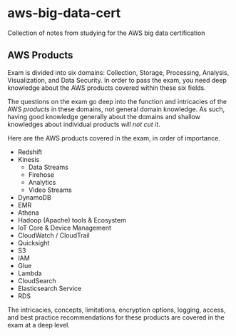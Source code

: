 # aws-big-data-cert

Collection of notes from studying for the AWS big data certification

## AWS Products

Exam is divided into six domains: Collection, Storage, Processing, Analysis, Visualization, and Data Security. In order to pass the exam, you need deep knowledge about the AWS products covered within these six fields.

The questions on the exam go deep into the function and intricacies of the AWS *products* in these domains, not general domain knowledge. As such, having good knowledge generally about the domains and shallow knowledges about individual products *will not cut it*. 

Here are the AWS products covered in the exam, in order of importance.

* Redshift
* Kinesis
    * Data Streams
    * Firehose
    * Analytics
    * Video Streams
* DynamoDB
* EMR
* Athena
* Hadoop (Apache) tools & Ecosystem
* IoT Core & Device Management
* CloudWatch / CloudTrail
* Quicksight
* S3
* IAM
* Glue
* Lambda
* CloudSearch
* Elasticsearch Service
* RDS

The intricacies, concepts, limitations, encryption options, logging, access, and best practice recommendations for these products are covered in the exam at a deep level.
